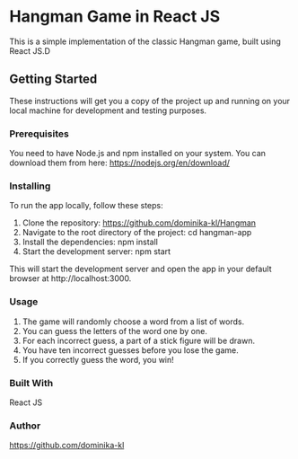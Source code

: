 # Hangman Game in React JS
This is a simple implementation of the classic Hangman game, built using React JS.D

## Getting Started
These instructions will get you a copy of the project up and running on your local machine for development and testing purposes.

### Prerequisites
You need to have Node.js and npm installed on your system. You can download them from here: https://nodejs.org/en/download/

### Installing
To run the app locally, follow these steps:
1. Clone the repository: https://github.com/dominika-kl/Hangman
2. Navigate to the root directory of the project: cd hangman-app
3. Install the dependencies: npm install
4. Start the development server: npm start

This will start the development server and open the app in your default browser at http://localhost:3000.

### Usage
1. The game will randomly choose a word from a list of words.
2. You can guess the letters of the word one by one.
3. For each incorrect guess, a part of a stick figure will be drawn.
4. You have ten incorrect guesses before you lose the game.
5. If you correctly guess the word, you win!

### Built With
React JS

### Author
https://github.com/dominika-kl

